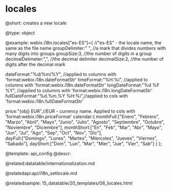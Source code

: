 locales
=============


@short: creates a new locale
	

@type: object

@example:
webix.i18n.locales["es-ES"]={   //"es-ES" - the locale name, the same as the file name
  groupDelimiter:" ",         //a mark that divides numbers with many digits into groups
  groupSize:3,                //the number of digits in a group
  decimalDelimeter:",",       //the decimal delimiter
  decimalSize:2,              //the number of digits after the decimal mark
 
  dateFormat:"%d/%m/%Y",      //applied to columns with 'format:webix.i18n.dateFormatStr'
  timeFormat:"%H:%i",         //applied to columns with 'format:webix.i18n.dateFormatStr'
  longDateFormat:"%d %F %Y",  //applied to columns with 'format:webix.i18n.longDateFormatStr'
  fullDateFormat:"%d.%m.%Y %H:%i",//applied to cols with 'format:webix.i18n.fullDateFormatStr'
 
  price:"{obj} EUR",//EUR - currency name. Applied to cols with 'format:webix.i18n.priceFormat'
  calendar:{
        monthFull:["Enero", "Febrero", "Marzo", "Abril", "Mayo", "Junio", "Julio", "Agosto", 
                "Septiembre", "Octubre", "Noviembre", "Diciembre"],
        monthShort:["En", "Feb", "Mar", "Abr", "Mayo", "Jun", "Jul", "Ago", "Sep", "Oct", 
                "Nov", "Dic"],  
        dayFull:["Domingo", "Lunes", "Martes", "Miercoles", "Jueves", "Viernes", "Sabado"],
        dayShort:["Dom", "Lun", "Mar", "Mier", "Jue", "Vier", "Sab"]
  }
};

@template:	api_config
@descr:

@related:datatable/internationalization.md

@relatedapi:api/i18n_setlocale.md

@relatedsample:
	15_datatable/20_templates/08_locales.html
